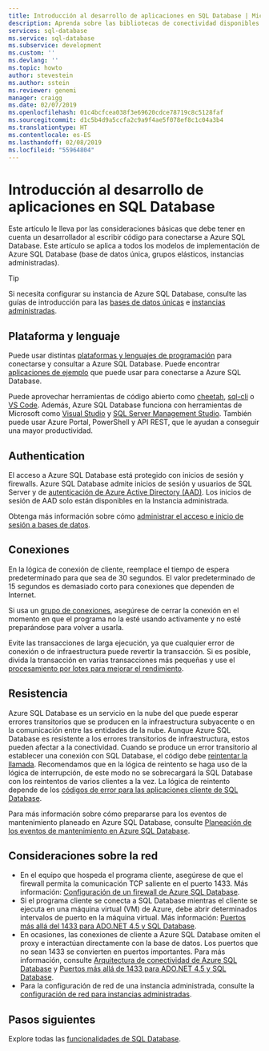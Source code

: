```yaml
---
title: Introducción al desarrollo de aplicaciones en SQL Database | Microsoft Docs
description: Aprenda sobre las bibliotecas de conectividad disponibles y los procedimientos recomendados para las aplicaciones que se conectan a SQL Database.
services: sql-database
ms.service: sql-database
ms.subservice: development
ms.custom: ''
ms.devlang: ''
ms.topic: howto
author: stevestein
ms.author: sstein
ms.reviewer: genemi
manager: craigg
ms.date: 02/07/2019
ms.openlocfilehash: 01c4bcfcea038f3e69620cdce78719c8c5128faf
ms.sourcegitcommit: d1c5b4d9a5ccfa2c9a9f4ae5f078ef8c1c04a3b4
ms.translationtype: HT
ms.contentlocale: es-ES
ms.lasthandoff: 02/08/2019
ms.locfileid: "55964804"
---
```

# <a name="sql-database-application-development-overview"></a>Introducción al desarrollo de aplicaciones en SQL Database

Este artículo le lleva por las consideraciones básicas que debe tener en cuenta un desarrollador al escribir código para conectarse a Azure SQL Database. Este artículo se aplica a todos los modelos de implementación de Azure SQL Database (base de datos única, grupos elásticos, instancias administradas).

> [!TIP]
> Si necesita configurar su instancia de Azure SQL Database, consulte las guías de introducción para las [bases de datos únicas](sql-database-single-database-quickstart-guide.md) e [instancias administradas](sql-database-managed-instance-quickstart-guide.md).
>

## <a name="language-and-platform"></a>Plataforma y lenguaje

Puede usar distintas [plataformas y lenguajes de programación](sql-database-connect-query.md) para conectarse y consultar a Azure SQL Database. Puede encontrar [aplicaciones de ejemplo](https://azure.microsoft.com/resources/samples/?service=sql-database&sort=0) que puede usar para conectarse a Azure SQL Database.

Puede aprovechar herramientas de código abierto como [cheetah](https://github.com/wunderlist/cheetah), [sql-cli](https://www.npmjs.com/package/sql-cli) o [VS Code](https://code.visualstudio.com/). Además, Azure SQL Database funciona con herramientas de Microsoft como [Visual Studio](https://www.visualstudio.com/downloads/) y [SQL Server Management Studio](https://msdn.microsoft.com/library/ms174173.aspx). También puede usar Azure Portal, PowerShell y API REST, que le ayudan a conseguir una mayor productividad.

## <a name="authentication"></a>Authentication

El acceso a Azure SQL Database está protegido con inicios de sesión y firewalls. Azure SQL Database admite inicios de sesión y usuarios de SQL Server y de [autenticación de Azure Active Directory (AAD)](sql-database-aad-authentication.md). Los inicios de sesión de AAD solo están disponibles en la Instancia administrada. 

Obtenga más información sobre cómo [administrar el acceso e inicio de sesión a bases de datos](sql-database-manage-logins.md).

## <a name="connections"></a>Conexiones

En la lógica de conexión de cliente, reemplace el tiempo de espera predeterminado para que sea de 30 segundos. El valor predeterminado de 15 segundos es demasiado corto para conexiones que dependen de Internet.

Si usa un [grupo de conexiones](https://msdn.microsoft.com/library/8xx3tyca.aspx), asegúrese de cerrar la conexión en el momento en que el programa no la esté usando activamente y no esté preparándose para volver a usarla.

Evite las transacciones de larga ejecución, ya que cualquier error de conexión o de infraestructura puede revertir la transacción. Si es posible, divida la transacción en varias transacciones más pequeñas y use el [procesamiento por lotes para mejorar el rendimiento](sql-database-use-batching-to-improve-performance.md).

## <a name="resiliency"></a>Resistencia

Azure SQL Database es un servicio en la nube del que puede esperar errores transitorios que se producen en la infraestructura subyacente o en la comunicación entre las entidades de la nube. Aunque Azure SQL Database es resistente a los errores transitorios de infraestructura, estos pueden afectar a la conectividad. Cuando se produce un error transitorio al establecer una conexión con SQL Database, el código debe [reintentar la llamada](sql-database-connectivity-issues.md). Recomendamos que en la lógica de reintento se haga uso de la lógica de interrupción, de este modo no se sobrecargará la SQL Database con los reintentos de varios clientes a la vez. La lógica de reintento depende de los [códigos de error para las aplicaciones cliente de SQL Database](sql-database-develop-error-messages.md).

Para más información sobre cómo prepararse para los eventos de mantenimiento planeado en Azure SQL Database, consulte [Planeación de los eventos de mantenimiento en Azure SQL Database](sql-database-planned-maintenance.md).

## <a name="network-considerations"></a>Consideraciones sobre la red

- En el equipo que hospeda el programa cliente, asegúrese de que el firewall permita la comunicación TCP saliente en el puerto 1433.  Más información: [Configuración de un firewall de Azure SQL Database](sql-database-configure-firewall-settings.md).
- Si el programa cliente se conecta a SQL Database mientras el cliente se ejecuta en una máquina virtual (VM) de Azure, debe abrir determinados intervalos de puerto en la máquina virtual. Más información: [Puertos más allá del 1433 para ADO.NET 4.5 y SQL Database](sql-database-develop-direct-route-ports-adonet-v12.md).
- En ocasiones, las conexiones de cliente a Azure SQL Database omiten el proxy e interactúan directamente con la base de datos. Los puertos que no sean 1433 se convierten en puertos importantes. Para más información, consulte [Arquitectura de conectividad de Azure SQL Database](sql-database-connectivity-architecture.md) y [Puertos más allá de 1433 para ADO.NET 4.5 y SQL Database](sql-database-develop-direct-route-ports-adonet-v12.md).
- Para la configuración de red de una instancia administrada, consulte la [configuración de red para instancias administradas](sql-database-howto-managed-instance.md#network-configuration).

## <a name="next-steps"></a>Pasos siguientes

Explore todas las [funcionalidades de SQL Database](sql-database-technical-overview.md).
